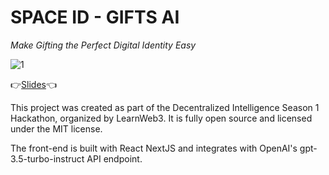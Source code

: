 # SPACE ID - GIFTS AI
*Make Gifting the Perfect Digital Identity Easy*

![1](https://github.com/lostintime101/gifts-ai/assets/92709487/2324e0dc-b5bf-4081-9106-93db9e04294c)

👉[Slides](https://docs.google.com/presentation/d/15tzXj80vmEVcrGv--3qbmnDhlZiOCo-zwORlhwwgV8k/edit?usp=sharing)👈

This project was created as part of the Decentralized Intelligence Season 1 Hackathon, organized by LearnWeb3.
It is fully open source and licensed under the MIT license.

The front-end is built with React NextJS and integrates with OpenAI's gpt-3.5-turbo-instruct API endpoint. 
